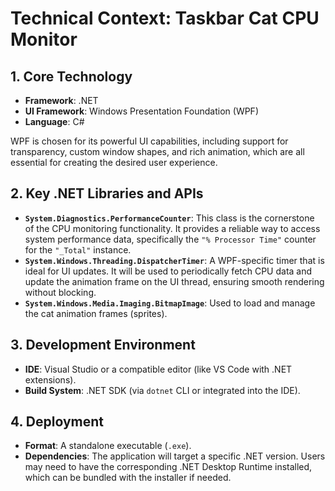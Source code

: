 # Technical Context: Taskbar Cat CPU Monitor

## 1. Core Technology

- **Framework**: .NET 
- **UI Framework**: Windows Presentation Foundation (WPF)
- **Language**: C#

WPF is chosen for its powerful UI capabilities, including support for transparency, custom window shapes, and rich animation, which are all essential for creating the desired user experience.

## 2. Key .NET Libraries and APIs

- **`System.Diagnostics.PerformanceCounter`**: This class is the cornerstone of the CPU monitoring functionality. It provides a reliable way to access system performance data, specifically the `"% Processor Time"` counter for the `"_Total"` instance.
- **`System.Windows.Threading.DispatcherTimer`**: A WPF-specific timer that is ideal for UI updates. It will be used to periodically fetch CPU data and update the animation frame on the UI thread, ensuring smooth rendering without blocking.
- **`System.Windows.Media.Imaging.BitmapImage`**: Used to load and manage the cat animation frames (sprites).

## 3. Development Environment

- **IDE**: Visual Studio or a compatible editor (like VS Code with .NET extensions).
- **Build System**: .NET SDK (via `dotnet` CLI or integrated into the IDE).

## 4. Deployment

- **Format**: A standalone executable (`.exe`).
- **Dependencies**: The application will target a specific .NET version. Users may need to have the corresponding .NET Desktop Runtime installed, which can be bundled with the installer if needed.
